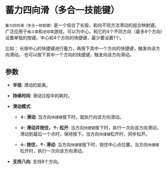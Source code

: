 # 蓄力四向滑（多合一技能键）

`蓄力四向滑（多合一技能键）`是一个综合了长按，和向不同方法滑动的组合映射键。广泛应用于`格斗类`和`足球类`游戏。可以为中心，和它的4个不同方向（最多8个方向）设置单独的按键。中心和4个方向的快捷键，最少要设置1个。

比如：
长按中心的快捷键进行蓄力，再按下其中一个方向的快捷键，触发向该方向滑动。
也可以按下其中一个方向的快捷键，触发向该方向滑动。

## 参数

* **半径**: 滑动的距离。

* **持续时间**: 滑动过程中的耗时。

* **滑动模式**: 

    * **↓: 滑动**: 当方向`快捷键`按下时，就执行向该方向滑动。

    * **↓: 滑动并按住，↑: 松开**: 当方向`快捷键`按下时，执行一次向该方向滑动，滑动到最后一个点时，保持按下。当方向`快捷键`松开时，同步松开。

    * **↓: 按住，↑: 滑动**: 当方向`快捷键`按下时，按住中心点位置。当方向`快捷键`松开时，执行一次向该方向滑动。


* **支持八向**: 支持8个方向。
